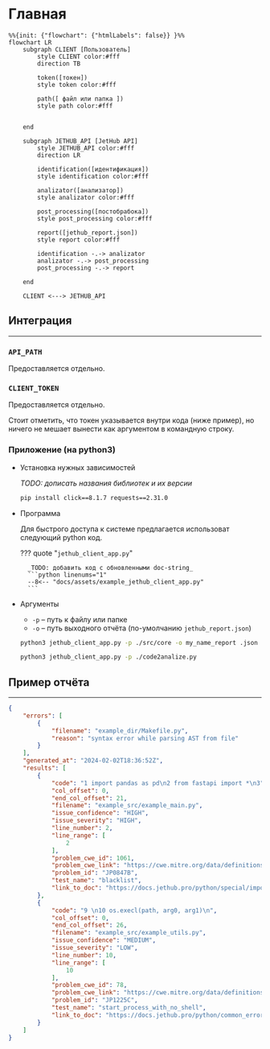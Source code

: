 # Главная

``` mermaid
%%{init: {"flowchart": {"htmlLabels": false}} }%%
flowchart LR
    subgraph CLIENT [Пользователь]
        style CLIENT color:#fff
        direction TB

        token([токен])
        style token color:#fff

        path([ файл или папка ])
        style path color:#fff


    end

    subgraph JETHUB_API [JetHub API]
        style JETHUB_API color:#fff
        direction LR

        identification([идентификация])
        style identification color:#fff

        analizator([анализатор])
        style analizator color:#fff

        post_processing([постобрабока])
        style post_processing color:#fff

        report([jethub_report.json])
        style report color:#fff

        identification -.-> analizator
        analizator -.-> post_processing
        post_processing -.-> report

    end

    CLIENT <---> JETHUB_API
```

## **Интеграция**
----

### **`API_PATH`**

Предоставляется отдельно.

### **`CLIENT_TOKEN`**

Предоставляется отдельно.

Стоит отметить, что токен указывается внутри кода (ниже пример), но ничего не мешает вынести как аргументом в командную строку.

### **Приложение** (на python3)

- Установка нужных зависимостей

    _TODO: дописать названия библиотек и их версии_
    ``` bash
    pip install click==8.1.7 requests==2.31.0
    ```

- Программа

    Для быстрого доступа к системе предлагается использоват следующий python код.

    ??? quote "`jethub_client_app.py`"

        _TODO: добавить код с обновленными doc-string_
        ```python linenums="1"
        --8<-- "docs/assets/example_jethub_client_app.py"
        ```

- Аргументы

    - `-p` – путь к файлу или папке
    - `-o` – путь выходного отчёта (по-умолчанию `jethub_report.json`)

    ``` bash
    python3 jethub_client_app.py -p ./src/core -o my_name_report .json
    ```

    ``` bash
    python3 jethub_client_app.py -p ./code2analize.py
    ```

## **Пример отчёта**
----

``` json linenums="1" title="jethub_report.json"
{
    "errors": [
        {
            "filename": "example_dir/Makefile.py",
            "reason": "syntax error while parsing AST from file"
        }
    ],
    "generated_at": "2024-02-02T18:36:52Z",
    "results": [
        {
            "code": "1 import pandas as pd\n2 from fastapi import *\n3",
            "col_offset": 0,
            "end_col_offset": 21,
            "filename": "example_src/example_main.py",
            "issue_confidence": "HIGH",
            "issue_severity": "HIGH",
            "line_number": 2,
            "line_range": [
                2
            ],
            "problem_cwe_id": 1061,
            "problem_cwe_link": "https://cwe.mitre.org/data/definitions/1061.html",
            "problem_id": "JP0847B",
            "test_name": "blacklist",
            "link_to_doc": "https://docs.jethub.pro/python/special/import/JP0847B-import_all"
        },
        {
            "code": "9 \n10 os.execl(path, arg0, arg1)\n",
            "col_offset": 0,
            "end_col_offset": 26,
            "filename": "example_src/example_utils.py",
            "issue_confidence": "MEDIUM",
            "issue_severity": "LOW",
            "line_number": 10,
            "line_range": [
                10
            ],
            "problem_cwe_id": 78,
            "problem_cwe_link": "https://cwe.mitre.org/data/definitions/78.html",
            "problem_id": "JP1225C",
            "test_name": "start_process_with_no_shell",
            "link_to_doc": "https://docs.jethub.pro/python/common_errors/calls/injections/JP1225C-создание_процесса_через_os_без_shell"
        }
    ]
}
```
